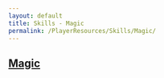```yaml
---
layout: default
title: Skills - Magic
permalink: /PlayerResources/Skills/Magic/
---
```

## [Magic](#Magic)
